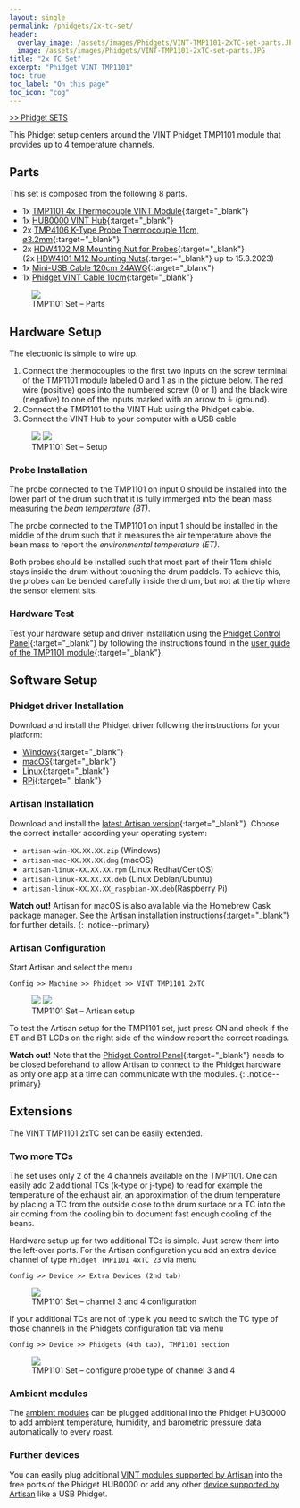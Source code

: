 ```yaml
---
layout: single
permalink: /phidgets/2x-tc-set/
header:
  overlay_image: /assets/images/Phidgets/VINT-TMP1101-2xTC-set-parts.JPG
  image: /assets/images/Phidgets/VINT-TMP1101-2xTC-set-parts.JPG
title: "2x TC Set"
excerpt: "Phidget VINT TMP1101"
toc: true
toc_label: "On this page"
toc_icon: "cog"
---
```

<font size="2">[>> Phidget SETS](https://artisan-scope.org/devices/phidget-sets/)</font>

This Phidget setup centers around the VINT Phidget TMP1101 module that provides up to 4 temperature channels.


## Parts

This set is composed from the following 8 parts.

- 1x [TMP1101 4x Thermocouple VINT Module](https://www.phidgets.com/?tier=3&catid=14&pcid=12&prodid=726){:target="_blank"}
- 1x [HUB0000 VINT Hub](https://www.phidgets.com/?tier=3&catid=2&pcid=1&prodid=643){:target="_blank"}
- 2x [TMP4106 K-Type Probe Thermocouple 11cm, ø3.2mm](https://www.phidgets.com/?tier=3&catid=14&pcid=12&prodid=729){:target="_blank"}
- 2x [HDW4102 M8 Mounting Nut for Probes](https://www.phidgets.com/?tier=3&catid=14&pcid=12&prodid=1240){:target="_blank"}  
(2x [HDW4101 M12 Mounting Nuts](https://www.phidgets.com/?tier=3&catid=14&pcid=12&prodid=634){:target="_blank"} up to 15.3.2023)
- 1x [Mini-USB Cable 120cm 24AWG](https://www.phidgets.com/?tier=3&catid=28&pcid=24&prodid=187){:target="_blank"}
- 1x [Phidget VINT Cable 10cm](https://www.phidgets.com/?tier=3&catid=30&pcid=26&prodid=153){:target="_blank"}


<figure class="full">
    <a href="/assets/images/Phidgets/VINT-TMP1101-2xTC-set-parts.JPG"><img src="/assets/images/Phidgets/VINT-TMP1101-2xTC-set-parts.JPG"></a>
    <figcaption>TMP1101 Set – Parts</figcaption>
</figure>


## Hardware Setup

The electronic is simple to wire up.

1. Connect the thermocouples to the first two inputs on the screw terminal of the TMP1101 module labeled 0 and 1 as in the picture below. The red wire (positive) goes into the numbered screw (0 or 1) and the black wire (negative) to one of the inputs marked with an arrow to &#9178; (ground).
2. Connect the TMP1101 to the VINT Hub using the Phidget cable.
3. Connect the VINT Hub to your computer with a USB cable

<figure class="half">
    <a href="/assets/images/Phidgets/VINT-TMP1101-2xTC-set-hardware-setup.JPG"><img src="/assets/images/Phidgets/VINT-TMP1101-2xTC-set-hardware-setup.JPG"></a>
    <a href="/assets/images/Phidgets/VINT-TMP1101-2xTC-set-connection.JPG"><img src="/assets/images/Phidgets/VINT-TMP1101-2xTC-set-connection.JPG"></a>
    <figcaption>TMP1101 Set – Setup</figcaption>
</figure>

### Probe Installation

The probe connected to the TMP1101 on input 0 should be installed into the lower part of the drum such that it is fully immerged into the bean mass measuring the *bean temperature (BT)*. 

The probe connected to the TMP1101 on input 1 should be installed in the middle of the drum such that it measures the air temperature above the bean mass to report the *environmental temperature (ET)*. 

Both probes should be installed such that most part of their 11cm shield stays inside the drum without touching the drum paddels. To achieve this, the probes can be bended carefully inside the drum, but not at the tip where the sensor element sits.


### Hardware Test

Test your hardware setup and driver installation using the [Phidget Control Panel](https://www.phidgets.com/docs/Phidget_Control_Panel){:target="_blank"} by following the instructions found in the [user guide of the TMP1101 module](https://www.phidgets.com/?tier=3&catid=14&pcid=12&prodid=726){:target="_blank"}.



## Software Setup

### Phidget driver Installation

Download and install the Phidget driver following the instructions for your platform:

- [Windows](https://www.phidgets.com/docs/OS_-_Windows){:target="_blank"}
- [macOS](https://www.phidgets.com/docs/OS_-_OS_X){:target="_blank"}
- [Linux](https://www.phidgets.com/docs/OS_-_Linux){:target="_blank"}
- [RPi](https://www.phidgets.com/?view=articles&article=GetStartedPhidgetsRaspberry){:target="_blank"}

### Artisan Installation

Download and install the [latest Artisan version](https://github.com/artisan-roaster-scope/artisan/releases/latest){:target="_blank"}. Choose the correct installer according your operating system:

- `artisan-win-XX.XX.XX.zip` (Windows)
- `artisan-mac-XX.XX.XX.dmg` (macOS)
- `artisan-linux-XX.XX.XX.rpm` (Linux Redhat/CentOS)
- `artisan-linux-XX.XX.XX.deb` (Linux Debian/Ubuntu)
- `artisan-linux-XX.XX.XX_raspbian-XX.deb`(Raspberry Pi)

**Watch out!** 
Artisan for macOS is also available via the Homebrew Cask package manager. See the [Artisan installation instructions](https://github.com/artisan-roaster-scope/artisan/blob/master/wiki/Installation.md){:target="_blank"} for further details.
{: .notice--primary}


### Artisan Configuration

Start Artisan and select the menu 

```
Config >> Machine >> Phidget >> VINT TMP1101 2xTC
```

<figure class="half">
    <a href="/assets/images/Phidgets/machine-setup-2xTC.png"><img src="/assets/images/Phidgets/machine-setup-2xTC.png"></a>
    <a href="/assets/images/Phidgets/machine-setup-2xTC-confirmation.png"><img src="/assets/images/Phidgets/machine-setup-2xTC-confirmation.png"></a>
    <figcaption>TMP1101 Set – Artisan setup</figcaption>
</figure>

To test the Artisan setup for the TMP1101 set, just press ON and check if the ET and BT LCDs on the right side of the window report the correct readings.

**Watch out!** 
Note that the [Phidget Control Panel](https://www.phidgets.com/docs/Phidget_Control_Panel){:target="_blank"} needs to be closed beforehand to allow Artisan to connect to the Phidget hardware as only one app at a time can communicate with the modules.
{: .notice--primary}



## Extensions

The VINT TMP1101 2xTC set can be easily extended.

### Two more TCs

The set uses only 2 of the 4 channels available on the TMP1101. One can easily add 2 additional TCs (k-type or j-type) to read for example the temperature of the exhaust air, an approximation of the drum temperature by placing a TC from the outside close to the drum surface or a TC into the air coming from the cooling bin to document fast enough cooling of the beans.

Hardware setup up for two additional TCs is simple. Just screw them into the left-over ports. For the Artisan configuration you add an extra device channel of type `Phidget TMP1101 4xTC 23` via menu

```
Config >> Device >> Extra Devices (2nd tab)
```

<figure class="full">
    <a href="/assets/images/Phidgets/TMP1101-additional-channels.png"><img src="/assets/images/Phidgets/TMP1101-additional-channels.png"></a>
    <figcaption>TMP1101 Set – channel 3 and 4 configuration</figcaption>
</figure>

If your additional TCs are not of type k you need to switch the TC type of those channels in the Phidgets configuration tab via menu

```
Config >> Device >> Phidgets (4th tab), TMP1101 section
```

<figure class="full">
    <a href="/assets/images/Phidgets/TMP1101-additional-channels-type-conf.png"><img src="/assets/images/Phidgets/TMP1101-additional-channels-type-conf.png"></a>
    <figcaption>TMP1101 Set – configure probe type of channel 3 and 4</figcaption>
</figure>


### Ambient modules

The [ambient modules](/phidgets/ambient-extension/) can be plugged additional into the Phidget HUB0000 to add ambient temperature, humidity, and barometric pressure data automatically to every roast.

### Further devices

You can easily plug additional [VINT modules supported by Artisan](/devices/phidgets/) into the free ports of the Phidget HUB0000 or add any other [device supported by Artisan](/devices/) like a USB Phidget.